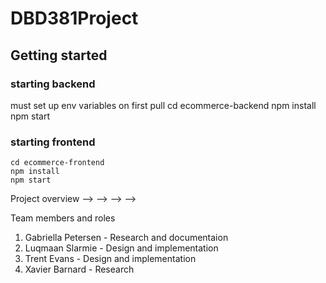 # DBD381Project

## Getting started

### starting backend
must set up env variables on first pull
    cd ecommerce-backend
    npm install
    npm start

### starting frontend
    cd ecommerce-frontend
    npm install
    npm start

Project overview
-->
-->
-->
-->

Team members and roles
1. Gabriella Petersen - Research and documentaion
2. Luqmaan Slarmie - Design and implementation
3. Trent Evans - Design and implementation
4. Xavier Barnard - Research 
